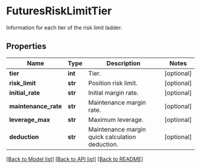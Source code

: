# FuturesRiskLimitTier

Information for each tier of the risk limit ladder.
## Properties
Name | Type | Description | Notes
------------ | ------------- | ------------- | -------------
**tier** | **int** | Tier. | [optional] 
**risk_limit** | **str** | Position risk limit. | [optional] 
**initial_rate** | **str** | Initial margin rate. | [optional] 
**maintenance_rate** | **str** | Maintenance margin rate. | [optional] 
**leverage_max** | **str** | Maximum leverage. | [optional] 
**deduction** | **str** | Maintenance margin quick calculation deduction. | [optional] 

[[Back to Model list]](../README.md#documentation-for-models) [[Back to API list]](../README.md#documentation-for-api-endpoints) [[Back to README]](../README.md)


